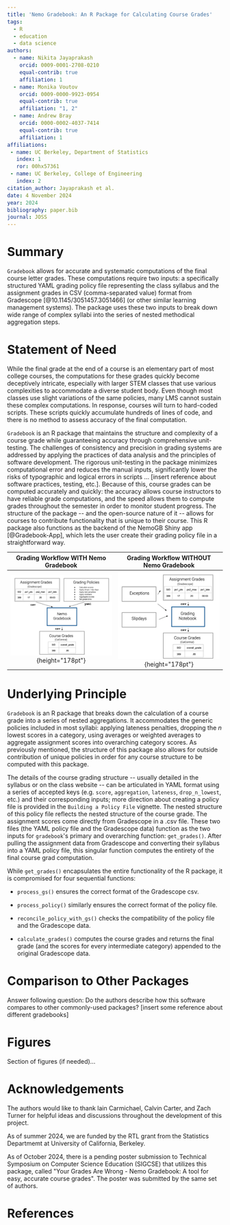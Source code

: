 ```yaml
---
title: 'Nemo Gradebook: An R Package for Calculating Course Grades'
tags:
  - R
  - education
  - data science
authors:
  - name: Nikita Jayaprakash
    orcid: 0009-0001-2708-0210
    equal-contrib: true
    affiliation: 1
  - name: Monika Voutov
    orcid: 0009-0000-9923-0954
    equal-contrib: true
    affiliation: "1, 2"
  - name: Andrew Bray
    orcid: 0000-0002-4037-7414
    equal-contrib: true
    affiliation: 1
affiliations:
 - name: UC Berkeley, Department of Statistics
   index: 1
   ror: 00hx57361
 - name: UC Berkeley, College of Engineering
   index: 2
citation_author: Jayaprakash et al.
date: 4 November 2024
year: 2024
bibliography: paper.bib
journal: JOSS
---
```


# Summary

`Gradebook` allows for accurate and systematic computations of the final course letter grades. These computations require two inputs: a specifically structured YAML grading policy file representing the class syllabus and the assignment grades in CSV (comma-separated value) format from Gradescope [@10.1145/3051457.3051466] (or other similar learning management systems). 
The package uses these two inputs to break down wide range of complex syllabi into the series of nested methodical aggregation steps. 

# Statement of Need

While the final grade at the end of a course is an elementary part of most college courses, the computations for these grades quickly become deceptively intricate, especially with larger STEM classes that use various complexities to accommodate a diverse student body. Even though most classes use slight variations of the same policies, many LMS cannot sustain these complex computations. In response, courses will turn to hard-coded scripts. These scripts quickly accumulate hundreds of lines of code, and there is no method to assess accuracy of the final computation. 



`Gradebook` is an R package that maintains the structure and complexity of a course grade while guaranteeing accuracy through comprehensive unit-testing. The challenges of consistency and precision in grading systems are addressed by applying the practices of data analysis and the principles of software development. The rigorous unit-testing in the package minimizes computational error and reduces the manual inputs, significantly lower the risks of typographic and logical errors in scripts ... [insert reference about software practices, testing, etc.]. Because of this, course grades can be computed accurately and quickly: the accuracy allows course instructors to have reliable grade computations, and the speed allows them to compute grades throughout the semester in order to monitor student progress. The structure of the package -- and the open-source nature of it -- allows for courses to contribute functionality that is unique to their course. This R package also functions as the backend of the NemoGB Shiny app [@Gradebook-App], which lets the user create their grading policy file in a straightforward way. 

Grading Workflow WITH Nemo Gradebook             |  Grading Workflow WITHOUT Nemo Gradebook
:-------------------------:|:-------------------------:
![](with_nemogb_workflow.png){height="178pt"}  |  ![](without_nemogb_workflow.png){height="178pt"}






# Underlying Principle

`Gradebook` is an R package that breaks down the calculation of a course grade into a series of nested aggregations. It accommodates the generic policies included in most syllabi: applying lateness penalties, dropping the *n* lowest scores in a category, using averages or weighted averages to aggregate assignment scores into overarching category scores. As previously mentioned, the structure of this package also allows for outside contribution of unique policies in order for any course structure to be computed with this package.

The details of the course grading structure -- usually detailed in the syllabus or on the class website -- can be articulated in YAML format using a series of accepted keys (e.g. `score`, `aggregation`, `lateness`, `drop_n_lowest`, etc.) and their corresponding inputs; more direction about creating a policy file is provided in the `Building a Policy File` vignette. The nested structure of this policy file reflects the nested structure of the course grade. The assignment scores come directly from Gradescope in a .csv file. These two files (the YAML policy file and the Gradescope data) function as the two inputs for `gradebook`'s primary and overarching function: `get_grades()`. After pulling the assignment data from Gradescope and converting their syllabus into a YAML policy file, this singular function computes the entirety of the final course grad computation.

While `get_grades()` encapsulates the entire functionality of the R package, it is compromised for four sequential functions:

-   `process_gs()` ensures the correct format of the Gradescope csv.

-   `process_policy()` similarly ensures the correct format of the policy file.

-   `reconcile_policy_with_gs()` checks the compatibility of the policy file and the Gradescope data.

-   `calculate_grades()` computes the course grades and returns the final grade (and the scores for every intermediate category) appended to the original Gradescope data.


# Comparison to Other Packages

Answer following question:  Do the authors describe how this software compares to other commonly-used packages?
[insert some reference about different gradebooks]

# Figures

Section of figures (if needed)...

# Acknowledgements

The authors would like to thank lain Carmichael, Calvin Carter, and Zach Turner for helpful ideas and discussions throughout the development of this project.

As of summer 2024, we are funded by the RTL grant from the Statistics Departmemt at University of California, Berkeley. 

As of October 2024, there is a pending poster submission to Technical Symposium on Computer Science Education (SIGCSE) that utilizes this package, called "Your Grades Are Wrong - Nemo Gradebook: A tool for easy, accurate course grades". The poster was submitted by the same set of authors.


# References
